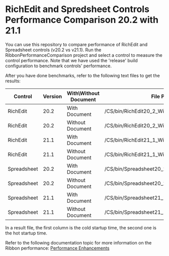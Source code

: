 # RichEdit and Spredsheet Controls Performance Comparison 20.2 with 21.1

You can use this repository to compare performance of RichEdit and Spreadsheet controls (v20.2 vs v21.1). Run the RibbonPerformanceComparison project and select a control to measure the control performance. Note that we have used the 'release' build configuration to benchmark controls' performance. 

After you have done benchmarks, refer to the following text files to get the results: 

| Control| Version | With\Without Document | File Path |
|-|-|-|-|
|RichEdit|20.2|With Document|/CS/bin/RichEdit20_2_WithoutDocument.txt|
|RichEdit|20.2|Without Document|/CS/bin/RichEdit20_2_WithDocument.txt|
|RichEdit|21.1|With Document|/CS/bin/RichEdit21_1_WithoutDocument.txt|
|RichEdit|21.1|Without Document|/CS/bin/RichEdit21_1_WithDocument.txt|
|Spreadsheet|20.2|With Document|/CS/bin/Spreadsheet20_2_WithoutDocument.txt|
|Spreadsheet|20.2|Without Document|/CS/bin/Spreadsheet20_2_WithDocument.txt|
|Spreadsheet|21.1|With Document|/CS/bin/Spreadsheet21_1_WithoutDocument.txt|
|Spreadsheet|21.1|Without Document|/CS/bin/Spreadsheet21_1_WithDocument.txt|

In a result file, the first column is the cold startup time, the second one is the hot startup time. 

Refer to the following documentation topic for more information on the Ribbon performance: [Performance Enhancements](https://docs.devexpress.com/WPF/403033/controls-and-libraries/ribbon-bars-and-menu/ribbon/performance-enhancements?v=21.1)

